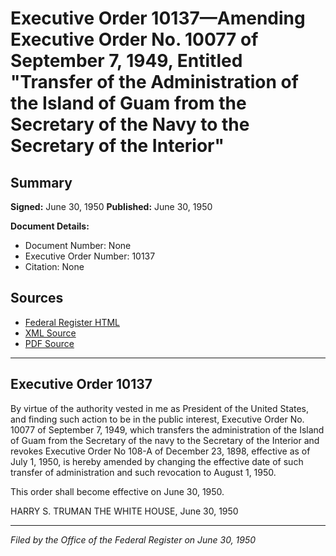 # Executive Order 10137—Amending Executive Order No. 10077 of September 7, 1949, Entitled "Transfer of the Administration of the Island of Guam from the Secretary of the Navy to the Secretary of the Interior"

## Summary

**Signed:** June 30, 1950
**Published:** June 30, 1950

**Document Details:**
- Document Number: None
- Executive Order Number: 10137
- Citation: None

## Sources
- [Federal Register HTML](https://www.presidency.ucsb.edu/documents/executive-order-10137-amending-executive-order-no-10077-september-7-1949-entitled-transfer)
- [XML Source](None)
- [PDF Source](None)

---

## Executive Order 10137

By virtue of the authority vested in me as President of the United States, and finding such action to be in the public interest, Executive Order No. 10077 of September 7, 1949, which transfers the administration of the Island of Guam from the Secretary of the navy to the Secretary of the Interior and revokes Executive Order No 108-A of December 23, 1898, effective as of July 1, 1950, is hereby amended by changing the effective date of such transfer of administration and such revocation to August 1, 1950.

This order shall become effective on June 30, 1950.

HARRY S. TRUMAN
THE WHITE HOUSE,
June 30, 1950

---

*Filed by the Office of the Federal Register on June 30, 1950*
